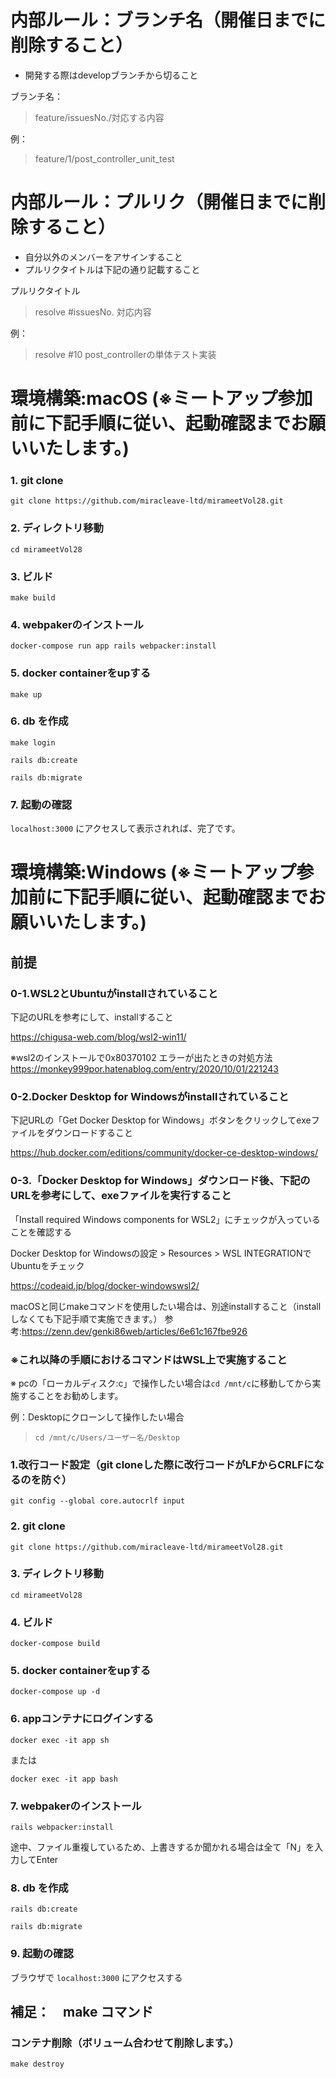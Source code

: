 # 内部ルール：ブランチ名（開催日までに削除すること）
- 開発する際はdevelopブランチから切ること

ブランチ名：
> feature/issuesNo./対応する内容

例：
> feature/1/post_controller_unit_test

# 内部ルール：プルリク（開催日までに削除すること）
- 自分以外のメンバーをアサインすること
- プルリクタイトルは下記の通り記載すること

プルリクタイトル
> resolve #issuesNo. 対応内容

例：
> resolve #10 post_controllerの単体テスト実装


# 環境構築:macOS (※ミートアップ参加前に下記手順に従い、起動確認までお願いいたします。)

### 1. git clone
`git clone https://github.com/miracleave-ltd/mirameetVol28.git`

###  2. ディレクトリ移動
`cd mirameetVol28`

###  3. ビルド
`make build`

### 4. webpakerのインストール

`docker-compose run app rails webpacker:install`

### 5. docker containerをupする
`make up`

### 6. db を作成
`make login`

`rails db:create`

`rails db:migrate`

### 7. 起動の確認
`localhost:3000`
にアクセスして表示されれば、完了です。

# 環境構築:Windows (※ミートアップ参加前に下記手順に従い、起動確認までお願いいたします。)
## 前提
### 0-1.WSL2とUbuntuがinstallされていること
下記のURLを参考にして、installすること

https://chigusa-web.com/blog/wsl2-win11/

※wsl2のインストールで0x80370102 エラーが出たときの対処方法 
https://monkey999por.hatenablog.com/entry/2020/10/01/221243


### 0-2.Docker Desktop for Windowsがinstallされていること
下記URLの「Get Docker Desktop for Windows」ボタンをクリックしてexeファイルをダウンロードすること

https://hub.docker.com/editions/community/docker-ce-desktop-windows/


### 0-3.「Docker Desktop for Windows」ダウンロード後、下記のURLを参考にして、exeファイルを実行すること
「Install required Windows components for WSL2」にチェックが入っていることを確認する

Docker Desktop for Windowsの設定 > Resources > WSL INTEGRATIONでUbuntuをチェック

https://codeaid.jp/blog/docker-windowswsl2/

macOSと同じmakeコマンドを使用したい場合は、別途installすること（installしなくても下記手順で実施できます。）
参考:https://zenn.dev/genki86web/articles/6e61c167fbe926


### ※これ以降の手順におけるコマンドはWSL上で実施すること
※ pcの「ローカルディスク:c」で操作したい場合は`cd /mnt/c`に移動してから実施することをお勧めします。

例：Desktopにクローンして操作したい場合
> `cd /mnt/c/Users/ユーザー名/Desktop`

### 1.改行コード設定（git cloneした際に改行コードがLFからCRLFになるのを防ぐ）
`git config --global core.autocrlf input`

### 2. git clone
`git clone https://github.com/miracleave-ltd/mirameetVol28.git`

### 3. ディレクトリ移動
`cd mirameetVol28`

### 4. ビルド
`docker-compose build`

### 5. docker containerをupする
`docker-compose up -d`

### 6. appコンテナにログインする
`docker exec -it app sh`
 
または

`docker exec -it app bash`

### 7. webpakerのインストール
`rails webpacker:install`

途中、ファイル重複しているため、上書きするか聞かれる場合は全て「N」を入力してEnter

### 8. db を作成
`rails db:create`

`rails db:migrate`

### 9. 起動の確認
ブラウザで
`localhost:3000`
にアクセスする

## 補足：　make コマンド
### コンテナ削除（ボリューム合わせて削除します。）
`make destroy`

